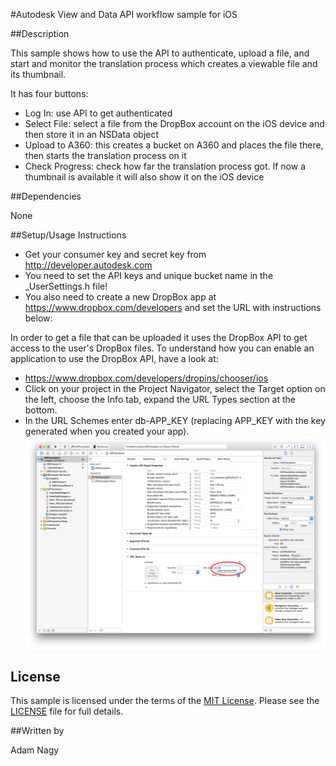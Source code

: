 #Autodesk View and Data API workflow sample for iOS 

##Description

This sample shows how to use the API to authenticate, upload a file, and start and monitor the translation process which creates a viewable file and its thumbnail.

It has four buttons:
* Log In: use API to get authenticated
* Select File: select a file from the DropBox account on the iOS device and then store it in an NSData object
* Upload to A360: this creates a bucket on A360 and places the file there, then starts the translation process on it
* Check Progress: check how far the translation process got. If now a thumbnail is available it will also show it on the iOS device

##Dependencies

None

##Setup/Usage Instructions

* Get your consumer key and secret key from http://developer.autodesk.com
* You need to set the API keys and unique bucket name in the _UserSettings.h file!
* You also need to create a new DropBox app at https://www.dropbox.com/developers and set the URL with instructions below:

In order to get a file that can be uploaded it uses the DropBox API to get access to the user's DropBox files. To understand how you can enable an application to use the DropBox API, have a look at:
* https://www.dropbox.com/developers/dropins/chooser/ios
* Click on your project in the Project Navigator, select the Target option on the left, choose the Info tab, expand the URL Types section at the bottom.
* In the URL Schemes enter db-APP_KEY (replacing APP_KEY with the key generated when you created your app).
![Here's a screenshot](Screen%20Shot%202015-01-15%20at%201.53.00%20PM.png)

## License

This sample is licensed under the terms of the [MIT License](http://opensource.org/licenses/MIT). Please see the [LICENSE](LICENSE) file for full details.

##Written by 

Adam Nagy
